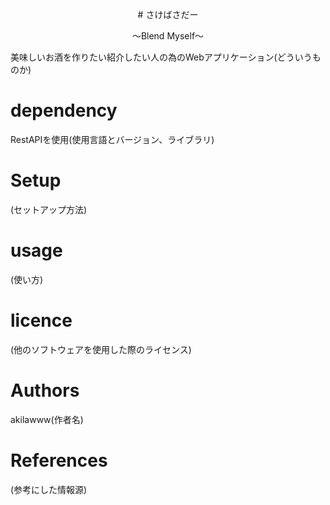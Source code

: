 <p align="center"># さけばさだー</p>
<p align="center">〜Blend Myself〜</p>
美味しいお酒を作りたい紹介したい人の為のWebアプリケーション(どういうものか)

# dependency
RestAPIを使用(使用言語とバージョン、ライブラリ)

# Setup
(セットアップ方法)

# usage
(使い方)

# licence
(他のソフトウェアを使用した際のライセンス)

# Authors
akilawww(作者名)

# References
(参考にした情報源)
